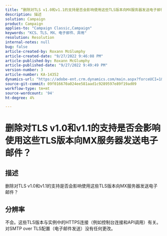 ```yaml
---
title: “删除对TLS v1.0和v1.1的支持是否会影响使用这些TLS版本向MX服务器发送电子邮件？”
description: 描述
solution: Campaign
product: Campaign
applies-to: "Campaign Classic,Campaign"
keywords: "KCS、TLS、MX、电子邮件、弃用"
resolution: Resolution
internal-notes: null
bug: false
article-created-by: Roxann McGlumphy
article-created-date: "9/27/2022 9:46:08 PM"
article-published-by: Roxann McGlumphy
article-published-date: "9/27/2022 9:49:49 PM"
version-number: 3
article-number: KA-14352
dynamics-url: "https://adobe-ent.crm.dynamics.com/main.aspx?forceUCI=1&pagetype=entityrecord&etn=knowledgearticle&id=e75a27cb-ad3e-ed11-9db1-00224808613b"
source-git-commit: 09f016670a024ee581aad1c9289597e89f19ad09
workflow-type: tm+mt
source-wordcount: '94'
ht-degree: 4%

---
```


# 删除对TLS v1.0和v1.1的支持是否会影响使用这些TLS版本向MX服务器发送电子邮件？

## 描述


删除对TLS v1.0和v1.1的支持是否会影响使用这些TLS版本向MX服务器发送电子邮件？


## 分辨率


不会。这些TLS版本与实例中的HTTPS连接（例如控制台连接和API调用）有关。 对SMTP over TLS配置（电子邮件发送）没有任何更改。
